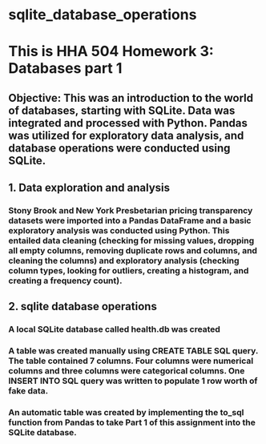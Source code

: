 # sqlite_database_operations

# This is HHA 504 Homework 3: Databases part 1

## Objective: This was an introduction to the world of databases, starting with SQLite. Data was integrated and processed with Python. Pandas was utilized for exploratory data analysis, and database operations were conducted using SQLite.

## 1. Data exploration and analysis

### Stony Brook and New York Presbetarian pricing transparency datasets were imported into a Pandas DataFrame and a basic exploratory analysis was conducted using Python. This entailed data cleaning (checking for missing values, dropping all empty columns, removing duplicate rows and columns, and cleaning the columns) and exploratory analysis (checking column types, looking for outliers, creating a histogram, and creating a frequency count).

## 2. sqlite database operations

### A local SQLite database called health.db was created

### A table was created manually using CREATE TABLE SQL query. The table contained 7 columns. Four columns were numerical columns and three columns were categorical columns. One INSERT INTO SQL query was written to populate 1 row worth of fake data.

### An automatic table was created by implementing the to_sql function from Pandas to take Part 1 of this assignment into the SQLite database.
